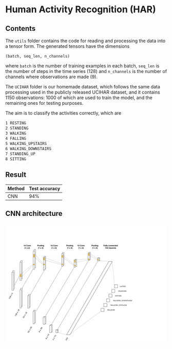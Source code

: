 # Human Activity Recognition (HAR)

## Contents

The `utils` folder contains the code for reading and processing the data into a tensor form. The generated tensors
have the dimensions

```
(batch, seq_len, n_channels)
```

where `batch` is the number of training examples in each batch, `seq_len` is the number of steps in the time series (128) and
`n_channels` is the number of channels where observations are made (9). 

The `UCIHAR` folder is our homemade dataset, which follows the same data processing used in the publicly released UCIHAR dataset, and it contains 1150 observations: 1000 of which are used to train the model, and the remaining ones for testing purposes. 

The aim is to classify the activities correctly, which are

```
1 RESTING
2 STANDING
3 WALKING
4 FALLING
5 WALKING_UPSTAIRS
6 WALKING_DOWNSTAIRS
7 STANDING_UP
8 SITTING
```

## Result

Method   | Test accuracy
------   | -------------
CNN      | 94%

## CNN architecture
![title](img/HAR_cnn.png)

